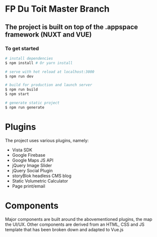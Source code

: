 # FP Du Toit Master Branch

## The project is built on top of the .appspace framework (NUXT and VUE)

### To get started

``` bash
# install dependencies
$ npm install # Or yarn install

# serve with hot reload at localhost:3000
$ npm run dev

# build for production and launch server
$ npm run build
$ npm start

# generate static project
$ npm run generate
```
# Plugins
The project uses various plugins, namely:
- Vista SDK
- Google Firebase
- Google Maps JS API
- jQuery Image Slider
- jQuery Social Plugin
- storyBlok headless CMS blog
- Static Volumetric Calculator
- Page print/email

# Components
Major components are built around the abovementioned plugins, the map the UI/UX. Other components are derived from an HTML, CSS and JS template that has been broken down and adapted to Vue.js

